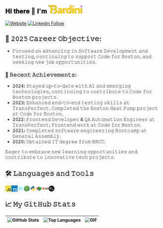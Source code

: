 <h2>
    𝐇𝐢 𝐭𝐡𝐞𝐫𝐞 👋 𝐈'𝐦
    <a href="https://www.tbardini.com/">
        <img src="https://raw.githubusercontent.com/thiagobardini/tbardini/main/src/Assets/images/TBardini-dot-gold.png" width="110" alt="tbardini Logo">
    </a>
</h2>

[![Website](https://img.shields.io/badge/tbardini.com-UP-brightgreen)](https://tbardini.com/)
[![Linkedin Follow](https://img.shields.io/badge/Thiago%20Bardini-LinkedIn-blue)](https://www.linkedin.com/in/thiagobardini/)


## 🎯 𝟸𝟶𝟸𝟻 𝙲𝚊𝚛𝚎𝚎𝚛 𝙾𝚋𝚓𝚎𝚌𝚝𝚒𝚟𝚎:
- 𝙵𝚘𝚌𝚞𝚜𝚎𝚍 𝚘𝚗 𝚊𝚍𝚟𝚊𝚗𝚌𝚒𝚗𝚐 𝚒𝚗 𝚂𝚘𝚏𝚝𝚠𝚊𝚛𝚎 𝙳𝚎𝚟𝚎𝚕𝚘𝚙𝚖𝚎𝚗𝚝 𝚊𝚗𝚍 𝚝𝚎𝚜𝚝𝚒𝚗𝚐, 𝚌𝚘𝚗𝚝𝚒𝚗𝚞𝚒𝚗𝚐 𝚝𝚘 𝚜𝚞𝚙𝚙𝚘𝚛𝚝 𝙲𝚘𝚍𝚎 𝚏𝚘𝚛 𝙱𝚘𝚜𝚝𝚘𝚗, 𝚊𝚗𝚍 𝚜𝚎𝚎𝚔𝚒𝚗𝚐 𝚗𝚎𝚠 𝚓𝚘𝚋 𝚘𝚙𝚙𝚘𝚛𝚝𝚞𝚗𝚒𝚝𝚒𝚎𝚜.

### 🌟 𝚁𝚎𝚌𝚎𝚗𝚝 𝙰𝚌𝚑𝚒𝚎𝚟𝚎𝚖𝚎𝚗𝚝𝚜:
- **𝟸𝟶𝟸𝟺:** 𝚂𝚝𝚊𝚢𝚎𝚍 𝚞𝚙-𝚝𝚘-𝚍𝚊𝚝𝚎 𝚠𝚒𝚝𝚑 𝙰𝙸 𝚊𝚗𝚍 𝚎𝚖𝚎𝚛𝚐𝚒𝚗𝚐 𝚝𝚎𝚌𝚑𝚗𝚘𝚕𝚘𝚐𝚒𝚎𝚜, 𝚌𝚘𝚗𝚝𝚒𝚗𝚞𝚒𝚗𝚐 𝚝𝚘 𝚌𝚘𝚗𝚝𝚛𝚒𝚋𝚞𝚝𝚎 𝚝𝚘 𝙲𝚘𝚍𝚎 𝚏𝚘𝚛 𝙱𝚘𝚜𝚝𝚘𝚗 𝚙𝚛𝚘𝚓𝚎𝚌𝚝𝚜.
- **𝟸𝟶𝟸𝟹:** 𝙴𝚗𝚑𝚊𝚗𝚌𝚎𝚍 𝚎𝚗𝚍-𝚝𝚘-𝚎𝚗𝚍 𝚝𝚎𝚜𝚝𝚒𝚗𝚐 𝚜𝚔𝚒𝚕𝚕𝚜 𝚊𝚝 𝚃𝚛𝚊𝚗𝚜𝙿𝚎𝚛𝚏𝚎𝚌𝚝. 𝙲𝚘𝚖𝚙𝚕𝚎𝚝𝚎𝚍 𝚝𝚑𝚎 𝙱𝚘𝚜𝚝𝚘𝚗 𝙷𝚎𝚊𝚝 𝙿𝚞𝚖𝚙 𝚙𝚛𝚘𝚓𝚎𝚌𝚝 𝚊𝚝 𝙲𝚘𝚍𝚎 𝚏𝚘𝚛 𝙱𝚘𝚜𝚝𝚘𝚗.
- **𝟸𝟶𝟸𝟸:** 𝙵𝚛𝚘𝚗𝚝𝚎𝚗𝚍 𝙳𝚎𝚟𝚎𝚕𝚘𝚙𝚎𝚛 & 𝚀𝙰 𝙰𝚞𝚝𝚘𝚖𝚊𝚝𝚒𝚘𝚗 𝙴𝚗𝚐𝚒𝚗𝚎𝚎𝚛 𝚊𝚝 𝚃𝚛𝚊𝚗𝚜𝙿𝚎𝚛𝚏𝚎𝚌𝚝; 𝙵𝚛𝚘𝚗𝚝𝚎𝚗𝚍 𝚠𝚘𝚛𝚔 𝚊𝚝 𝙲𝚘𝚍𝚎 𝚏𝚘𝚛 𝙱𝚘𝚜𝚝𝚘𝚗.
- **𝟸𝟶𝟸𝟷:** 𝙲𝚘𝚖𝚙𝚕𝚎𝚝𝚎𝚍 𝚜𝚘𝚏𝚝𝚠𝚊𝚛𝚎 𝚎𝚗𝚐𝚒𝚗𝚎𝚎𝚛𝚒𝚗𝚐 𝙱𝚘𝚘𝚝𝚌𝚊𝚖𝚙 𝚊𝚝 𝙶𝚎𝚗𝚎𝚛𝚊𝚕 𝙰𝚜𝚜𝚎𝚖𝚋𝚕𝚢.
- **𝟸𝟶𝟸𝟶:** 𝙾𝚋𝚝𝚊𝚒𝚗𝚎𝚍 𝙸𝚃 𝚍𝚎𝚐𝚛𝚎𝚎 𝚏𝚛𝚘𝚖 𝙱𝙷𝙲𝙲.

𝙴𝚊𝚐𝚎𝚛 𝚝𝚘 𝚎𝚖𝚋𝚛𝚊𝚌𝚎 𝚗𝚎𝚠 𝚕𝚎𝚊𝚛𝚗𝚒𝚗𝚐 𝚘𝚙𝚙𝚘𝚛𝚝𝚞𝚗𝚒𝚝𝚒𝚎𝚜 𝚊𝚗𝚍 𝚌𝚘𝚗𝚝𝚛𝚒𝚋𝚞𝚝𝚎 𝚝𝚘 𝚒𝚗𝚗𝚘𝚟𝚊𝚝𝚒𝚟𝚎 𝚝𝚎𝚌𝚑 𝚙𝚛𝚘𝚓𝚎𝚌𝚝𝚜.

## 🛠️ 𝙻𝚊𝚗𝚐𝚞𝚊𝚐𝚎𝚜 𝚊𝚗𝚍 𝚃𝚘𝚘𝚕𝚜

 <!-- [<img align="left" alt="Visual Studio Code" width="20px" src="https://raw.githubusercontent.com/github/explore/80688e429a7d4ef2fca1e82350fe8e3517d3494d/topics/visual-studio-code/visual-studio-code.png" />][website]
[<img align="left" alt="HTML5" width="20px" src="https://raw.githubusercontent.com/github/explore/80688e429a7d4ef2fca1e82350fe8e3517d3494d/topics/html/html.png" />][website]
[<img align="left" alt="CSS3" width="20px" src="https://raw.githubusercontent.com/github/explore/80688e429a7d4ef2fca1e82350fe8e3517d3494d/topics/css/css.png" />][website] -->
[<img align="left" alt="JavaScript" width="20px" src="https://raw.githubusercontent.com/github/explore/80688e429a7d4ef2fca1e82350fe8e3517d3494d/topics/javascript/javascript.png" />][website]
[<img align="left" alt="TypeScript" width="20px" src="https://raw.githubusercontent.com/github/explore/80688e429a7d4ef2fca1e82350fe8e3517d3494d/topics/typescript/typescript.png" />][website]
[<img align="left" alt="React" width="20px" src="https://raw.githubusercontent.com/github/explore/80688e429a7d4ef2fca1e82350fe8e3517d3494d/topics/react/react.png" />][website]
 <!-- [<img align="left" alt="Next.js" width="20px" src="https://cdn.worldvectorlogo.com/logos/next-js.svg" />][website] -->
[<img align="left" alt="Node.js" width="20px" src="https://raw.githubusercontent.com/github/explore/80688e429a7d4ef2fca1e82350fe8e3517d3494d/topics/nodejs/nodejs.png" />][website]
[<img align="left" alt="Python" width="20px" src="https://raw.githubusercontent.com/devicons/devicon/master/icons/python/python-original.svg" />][website]
[<img align="left" alt="Playwright" width="20px" src="https://raw.githubusercontent.com/github/explore/main/topics/playwright/playwright.png" />][website] 
[<img align="left" alt="Git" width="20px" src="https://raw.githubusercontent.com/github/explore/80688e429a7d4ef2fca1e82350fe8e3517d3494d/topics/git/git.png" />][website]
[<img align="left" alt="Terminal" width="20px" src="https://raw.githubusercontent.com/github/explore/80688e429a7d4ef2fca1e82350fe8e3517d3494d/topics/terminal/terminal.png" />][website]
<br />

## 📈 𝙼𝚢 𝙶𝚒𝚝𝙷𝚞𝚋 𝚂𝚝𝚊𝚝𝚜

| ![GitHub Stats](https://github-readme-stats.vercel.app/api?username=thiagobardini&hide=issues,contribs&theme=buefy&show_icons=true&hide_border=true) | ![Top Languages](https://github-readme-stats.vercel.app/api/top-langs/?username=thiagobardini&hide=html,plsql&layout=compact&theme=buefy&hide_border=true) | ![GIF](https://media.giphy.com/media/zOvBKUUEERdNm/giphy-downsized.gif) |
| --- | --- | --- |


<!-- <details> -->

  <!-- <summary>:zap: GitHub Stats</summary> -->

<!-- </details> -->

[linkedin]: https://www.linkedin.com/in/thiagobardini/
[website]: https://thiagobardini.com/


<!--
🌐 **Find me online:**  
[🌍 Website](https://tbardini.com/) • [💼 LinkedIn](https://www.linkedin.com/in/thiagobardini/) • [🐙 GitHub](https://github.com/thiagobardini)
-->
